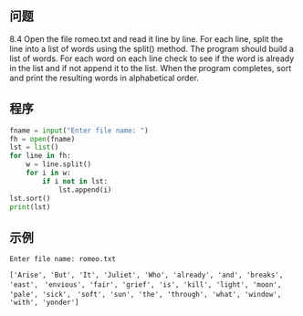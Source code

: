 ## 问题
8.4 Open the file romeo.txt and read it line by line. For each line, split the line into a list of words using the split() method. The program should build a list of words. For each word on each line check to see if the word is already in the list and if not append it to the list. When the program completes, sort and print the resulting words in alphabetical order.

## 程序
```python
fname = input("Enter file name: ")
fh = open(fname)
lst = list()
for line in fh:
    w = line.split()
    for i in w:
        if i not in lst:
            lst.append(i)
lst.sort()
print(lst)
```

## 示例
```
Enter file name: romeo.txt
```

```['Arise', 'But', 'It', 'Juliet', 'Who', 'already', 'and', 'breaks', 'east', ```
```'envious', 'fair', 'grief', 'is', 'kill', 'light', 'moon', 'pale', 'sick', ```
```'soft', 'sun', 'the', 'through', 'what', 'window', 'with', 'yonder']```

